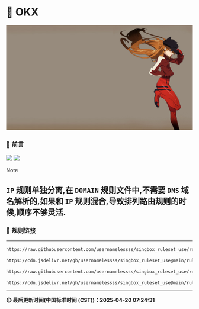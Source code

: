 
# 🧸 OKX
![](https://raw.githubusercontent.com/usernamelessss/picture-bed/main/images/202504042256831.jpg)
### 📣 前言
![](https://shields.io/badge/-移除重复规则-ff69b4) ![](https://shields.io/badge/-IP&nbsp;规则单独存放不与&nbsp;DOMAIN&nbsp;等混合-green)
> [!NOTE]
**`IP` 规则单独分离,在 `DOMAIN` 规则文件中,不需要 `DNS` 域名解析的,如果和 `IP` 规则混合,导致排列路由规则的时候,顺序不够灵活.**
---

###  🔗 规则链接
---

```url
https://raw.githubusercontent.com/usernamelessss/singbox_ruleset_use/refs/heads/main/rule/OKX/OKX_No_IP.json
```

```url
https://cdn.jsdelivr.net/gh/usernamelessss/singbox_ruleset_use@main/rule/OKX/OKX_No_IP.json
```

```url
https://raw.githubusercontent.com/usernamelessss/singbox_ruleset_use/refs/heads/main/rule/OKX/OKX_No_IP.srs
```

```url
https://cdn.jsdelivr.net/gh/usernamelessss/singbox_ruleset_use@main/rule/OKX/OKX_No_IP.srs
```

---
**⏲️ 最后更新时间(中国标准时间 (CST))：2025-04-20 07:24:31**